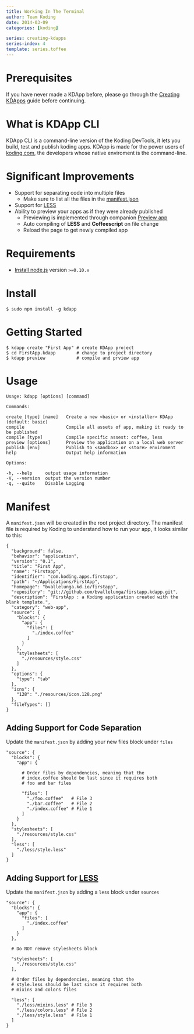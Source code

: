 ```yaml
---
title: Working In The Terminal
author: Team Koding
date: 2014-03-09
categories: [koding]

series: creating-kdapps
series-index: 4
template: series.toffee
---
```


# Prerequisites

If you have never made a KDApp before, please go through the [Creating KDApps](http://learn.koding.com/guides/creating-kdapps/) guide before continuing.

# What is KDApp CLI
KDApp CLI is a command-line version of the Koding DevTools, it lets you build, test and publish koding apps. 
KDApp is made for the power users of [koding.com](http://koding.com), the developers whose native enviroment is the command-line.


# Significant Improvements

- Support for separating code into multiple files
  - Make sure to list all the files in the [manifest.json](#adding-support-for-code-separation)
- Support for [LESS](#adding-support-for-less)
- Ability to preview your apps as if they were already published
  - Previewing is implemented through companion [Preview app](https://koding.com/Apps/bvallelunga/Preview)  
  - Auto compiling of **LESS** and **Coffeescript** on file change
  - Reload the page to get newly compiled app

# Requirements

- [Install node.js](http://nodejs.org/) version `>=0.10.x`

# Install

```
$ sudo npm install -g kdapp
```

# Getting Started

```
$ kdapp create "First App" # create KDApp project
$ cd FirstApp.kdapp        # change to project directory
$ kdapp preview            # compile and prview app
```

# Usage

```
Usage: kdapp [options] [command]

Commands:

create [type] [name]   Create a new <basic> or <installer> KDApp (default: basic)
compile                Compile all assets of app, making it ready to be published
compile [type]         Compile specific assest: coffee, less
preview [options]      Preview the application on a local web server
publish [env]          Publish to <sandbox> or <store> enviroment
help                   Output help information

Options:

-h, --help     output usage information
-V, --version  output the version number
-q, --quite    Disable Logging
```

# Manifest

A `manifest.json` will be created in the root project directory. The manifest file is required by Koding to understand how to run your app, it looks similar to this:

```
{
  "background": false,
  "behavior": "application",
  "version": "0.1",
  "title": "First App",
  "name": "Firstapp",
  "identifier": "com.koding.apps.firstapp",
  "path": "~/Applications/FirstApp",
  "homepage": "bvallelunga.kd.io/firstapp",
  "repository": "git://github.com/bvallelunga/firstapp.kdapp.git",
  "description": "FirstApp : a Koding application created with the blank template.",
  "category": "web-app",
  "source": {
    "blocks": {
      "app": {
        "files": [
          "./index.coffee"
        ]
      }
    },
    "stylesheets": [
      "./resources/style.css"
    ]
  },
  "options": {
    "type": "tab"
  },
  "icns": {
    "128": "./resources/icon.128.png"
  },
  "fileTypes": []
}
```

## Adding Support for Code Separation

Update the `manifest.json` by adding your new files block under `files`

```
"source": {
  "blocks": {
    "app": {
    
      # Order files by dependencies, meaning that the 
      # index.coffee should be last since it requires both 
      # foo and bar files
      
      "files": [
        "./foo.coffee"   # File 3
        "./bar.coffee"   # File 2
        "./index.coffee" # File 1 
      ]
    }
  },
  "stylesheets": [
    "./resources/style.css"
  ],
  "less": [
    "./less/style.less"
  ]
}
```


## Adding Support for [LESS](https://github.com/less/less.js)

Update the `manifest.json` by adding a `less` block under `sources`

```
"source": {
  "blocks": {
    "app": {
      "files": [
        "./index.coffee"
      ]
    }
  },
  
  # Do NOT remove stylesheets block
  
  "stylesheets": [
    "./resources/style.css"
  ],
  
  # Order files by dependencies, meaning that the 
  # style.less should be last since it requires both 
  # mixins and colors files 
  
  "less": [
    "./less/mixins.less" # File 3
    "./less/colors.less" # File 2
    "./less/style.less"  # File 1
  ]
}
```
